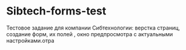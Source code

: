 # Sibtech-forms-test
Тестовое задание для компании Сибтехнологии: верстка страниц, создание форм, их полей , окно предпросмотра с актуальными настройками.отра
